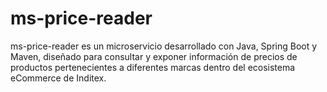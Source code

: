 # ms-price-reader
ms-price-reader es un microservicio desarrollado con Java, Spring Boot y Maven, diseñado para consultar y exponer información de precios de productos pertenecientes a diferentes marcas dentro del ecosistema eCommerce de Inditex.

